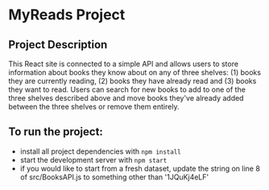 # MyReads Project

## Project Description

This React site is connected to a simple API and allows users to store information about books they know about on any of three shelves: (1) books they are currently reading, (2) books they have already read and (3) books they want to read. Users can search for new books to add to one of the three shelves described above and move books they've already added between the three shelves or remove them entirely.

## To run the project:

* install all project dependencies with `npm install`
* start the development server with `npm start`
* if you would like to start from a fresh dataset, update the string on line 8 of src/BooksAPI.js to something other than '1JQuKj4eLF'
